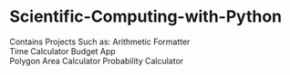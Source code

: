 # Scientific-Computing-with-Python
  Contains Projects Such as:
    Arithmetic Formatter	
    Time Calculator	
    Budget App	
    Polygon Area Calculator	
    Probability Calculator
